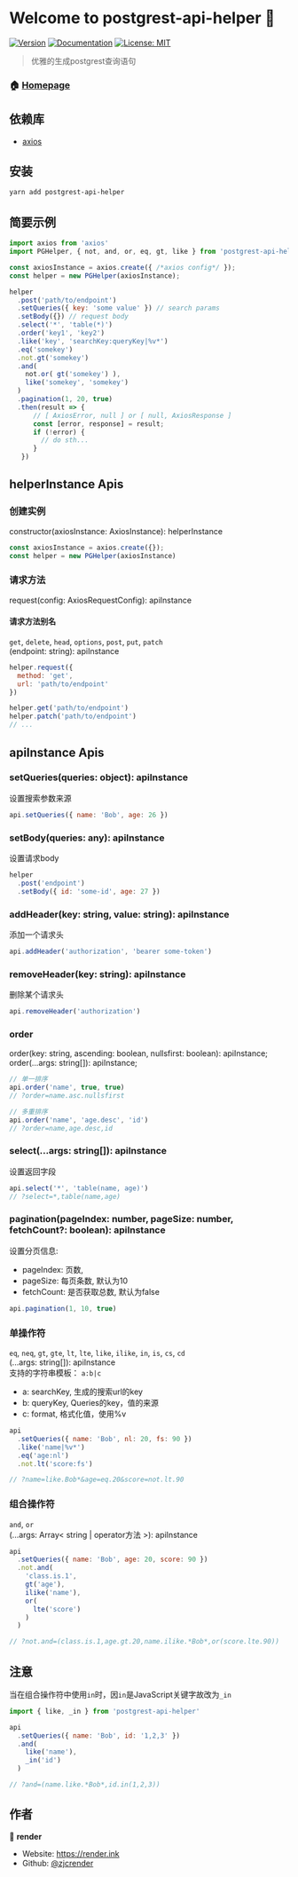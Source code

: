 # Welcome to postgrest-api-helper 👋
[![Version](https://img.shields.io/npm/v/postgrest-api-helper.svg)](https://www.npmjs.com/package/postgrest-api-helper)
[![Documentation](https://img.shields.io/badge/documentation-yes-brightgreen.svg)](doc)
[![License: MIT](https://img.shields.io/badge/License-MIT-yellow.svg)](#)

> 优雅的生成postgrest查询语句

### 🏠 [Homepage](https://github.com/zjcrender/postgrest-api-helper)

## 依赖库
- [axios](https://github.com/axios/axios)

## 安装

```sh
yarn add postgrest-api-helper
```

## 简要示例

```javascript
import axios from 'axios'
import PGHelper, { not, and, or, eq, gt, like } from 'postgrest-api-helper';

const axiosInstance = axios.create({ /*axios config*/ });
const helper = new PGHelper(axiosInstance);

helper
  .post('path/to/endpoint')
  .setQueries({ key: 'some value' }) // search params
  .setBody({}) // request body
  .select('*', 'table(*)')
  .order('key1', 'key2')
  .like('key', 'searchKey:queryKey|%v*')
  .eq('somekey')
  .not.gt('somekey')
  .and(
    not.or( gt('somekey') ),
    like('somekey', 'somekey')
  )
  .pagination(1, 20, true)
  .then(result => {
      // [ AxiosError, null ] or [ null, AxiosResponse ]
      const [error, response] = result;
      if (!error) {
        // do sth...
      }
   })

```

## helperInstance Apis
### 创建实例
constructor(axiosInstance: AxiosInstance): helperInstance
```javascript
const axiosInstance = axios.create({});
const helper = new PGHelper(axiosInstance)
```

### 请求方法
request(config: AxiosRequestConfig): apiInstance
####  请求方法别名
`get`, `delete`, `head`, `options`, `post`, `put`, `patch`  
(endpoint: string): apiInstance


```javascript
helper.request({
  method: 'get',
  url: 'path/to/endpoint'
})

helper.get('path/to/endpoint')
helper.patch('path/to/endpoint')
// ...
```

## apiInstance Apis
### setQueries(queries: object): apiInstance
设置搜索参数来源
```javascript
api.setQueries({ name: 'Bob', age: 26 })
```

### setBody(queries: any): apiInstance
设置请求body
```javascript
helper
  .post('endpoint')
  .setBody({ id: 'some-id', age: 27 })
```

### addHeader(key: string, value: string): apiInstance
添加一个请求头
```javascript
api.addHeader('authorization', 'bearer some-token')
```

### removeHeader(key: string): apiInstance
删除某个请求头
```javascript
api.removeHeader('authorization')
```

### order
order(key: string, ascending: boolean, nullsfirst: boolean): apiInstance;  
order(...args: string[]): apiInstance;
```javascript
// 单一排序
api.order('name', true, true)
// ?order=name.asc.nullsfirst

// 多重排序
api.order('name', 'age.desc', 'id')
// ?order=name,age.desc,id
```

### select(...args: string[]): apiInstance
设置返回字段
```javascript
api.select('*', 'table(name, age)')
// ?select=*,table(name,age)
```

### pagination(pageIndex: number, pageSize: number, fetchCount?: boolean): apiInstance
设置分页信息:
- pageIndex: 页数, 
- pageSize: 每页条数, 默认为10
- fetchCount: 是否获取总数, 默认为false
```javascript
api.pagination(1, 10, true)
```

### 单操作符
`eq`, `neq`, `gt`, `gte`, `lt`, `lte`, `like`, `ilike`, `in`, `is`, `cs`, `cd`  
(...args: string[]): apiInstance   
支持的字符串模板： `a:b|c` 
- a: searchKey, 生成的搜索url的key
- b: queryKey, Queries的key，值的来源
- c: format, 格式化值，使用%v
```javascript
api
  .setQueries({ name: 'Bob', nl: 20, fs: 90 })
  .like('name|%v*')
  .eq('age:nl')
  .not.lt('score:fs')

// ?name=like.Bob*&age=eq.20&score=not.lt.90
```

### 组合操作符
`and`, `or`  
(...args: Array< string | operator方法 >): apiInstance
```javascript
api
  .setQueries({ name: 'Bob', age: 20, score: 90 })
  .not.and(
    'class.is.1',
    gt('age'), 
    ilike('name'),
    or(
      lte('score')
    )
  )

// ?not.and=(class.is.1,age.gt.20,name.ilike.*Bob*,or(score.lte.90))
```

## 注意
当在组合操作符中使用`in`时，因`in`是JavaScript关键字故改为`_in`
```javascript
import { like, _in } from 'postgrest-api-helper'

api
  .setQueries({ name: 'Bob', id: '1,2,3' })
  .and(
    like('name'),
    _in('id')
  )

// ?and=(name.like.*Bob*,id.in(1,2,3))
```

## 作者

👤 **render**

* Website: https://render.ink
* Github: [@zjcrender](https://github.com/zjcrender)
